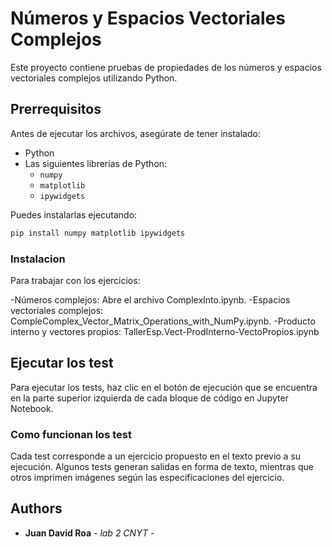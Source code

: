 # Números y Espacios Vectoriales Complejos  

Este proyecto contiene pruebas de propiedades de los números y espacios vectoriales complejos utilizando Python.  

## Prerrequisitos  

Antes de ejecutar los archivos, asegúrate de tener instalado:  

- Python  
- Las siguientes librerías de Python:  
  - `numpy`  
  - `matplotlib`  
  - `ipywidgets`  

Puedes instalarlas ejecutando:  

```bash
pip install numpy matplotlib ipywidgets
```

### Instalacion
Para trabajar con los ejercicios:

-Números complejos: Abre el archivo ComplexInto.ipynb.
-Espacios vectoriales complejos: CompleComplex_Vector_Matrix_Operations_with_NumPy.ipynb.
-Producto interno y vectores propios: TallerEsp.Vect-ProdInterno-VectoPropios.ipynb

## Ejecutar los test

Para ejecutar los tests, haz clic en el botón de ejecución que se encuentra en la parte superior izquierda de cada bloque de código en Jupyter Notebook.

### Como funcionan los test

Cada test corresponde a un ejercicio propuesto en el texto previo a su ejecución. Algunos tests generan salidas en forma de texto, mientras que otros imprimen imágenes según las especificaciones del ejercicio.


## Authors

* **Juan David Roa** - *lab 2 CNYT* -

